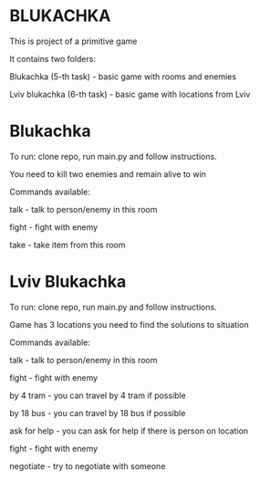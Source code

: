 # BLUKACHKA
 This is project of a primitive game

 It contains two folders:

 Blukachka (5-th task) - basic game with rooms and enemies

 Lviv blukachka (6-th task) - basic game with locations from Lviv
# Blukachka
 To run: clone repo, run main.py and follow instructions.

You need to kill two enemies and remain alive to win 

 Commands available:

 talk - talk to person/enemy in this room

 fight - fight with enemy

 take -  take item from this room
# Lviv Blukachka
To run: clone repo, run main.py and follow instructions.

Game has 3 locations you need to find the solutions to situation

 Commands available:

 talk - talk to person/enemy in this room

 fight - fight with enemy

 by 4 tram -  you can travel by 4 tram if possible

 by 18 bus - you can travel by 18 bus if possible
    
 ask for help -  you can ask for help if there is person on location
 
 fight - fight with enemy

 negotiate -  try to negotiate with someone
 